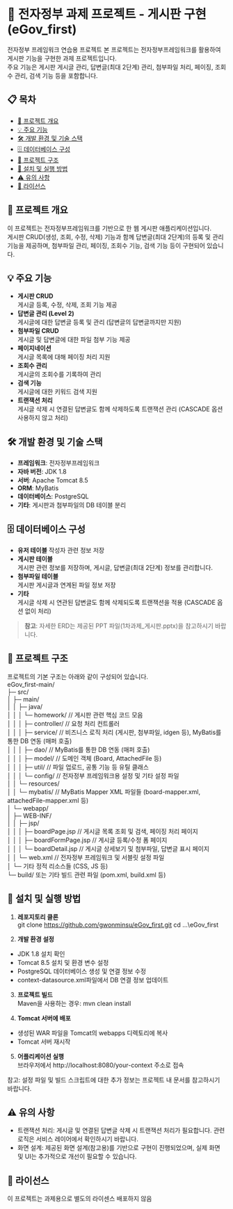 # 📌 전자정부 과제 프로젝트 - 게시판 구현 (eGov_first)

전자정부 프레임워크 연습용 프로젝트
본 프로젝트는 전자정부프레임워크를 활용하여 게시판 기능을 구현한 과제 프로젝트입니다.  
주요 기능은 게시판 게시글 관리, 답변글(최대 2단계) 관리, 첨부파일 처리, 페이징, 조회수 관리, 검색 기능 등을 포함합니다.

## 📋 목차

- [📖 프로젝트 개요](#-프로젝트-개요)
- [💡 주요 기능](#-주요-기능)
- [🛠 개발 환경 및 기술 스택](#-개발-환경-및-기술-스택)
- [🗄 데이터베이스 구성](#-데이터베이스-구성)
- [📁 프로젝트 구조](#-프로젝트-구조)
- [🚀 설치 및 실행 방법](#-설치-및-실행-방법)
- [⚠️ 유의 사항](#-유의-사항)
- [📜 라이선스](#-라이선스)

## 📖 프로젝트 개요

이 프로젝트는 전자정부프레임워크를 기반으로 한 웹 게시판 애플리케이션입니다.  
게시판 CRUD(생성, 조회, 수정, 삭제) 기능과 함께 답변글(최대 2단계)의 등록 및 관리 기능을 제공하며, 첨부파일 관리, 페이징, 조회수 기능, 검색 기능 등이 구현되어 있습니다.

## 💡 주요 기능

- **게시판 CRUD**  
  게시글 등록, 수정, 삭제, 조회 기능 제공
- **답변글 관리 (Level 2)**  
  게시글에 대한 답변글 등록 및 관리 (답변글의 답변글까지만 지원)
- **첨부파일 CRUD**  
  게시글 및 답변글에 대한 파일 첨부 기능 제공
- **페이지네이션**  
  게시글 목록에 대해 페이징 처리 지원
- **조회수 관리**  
  게시글의 조회수를 기록하여 관리
- **검색 기능**  
  게시글에 대한 키워드 검색 지원
- **트랜잭션 처리**  
  게시글 삭제 시 연결된 답변글도 함께 삭제하도록 트랜잭션 관리 (CASCADE 옵션 사용하지 않고 처리)

## 🛠 개발 환경 및 기술 스택

- **프레임워크**: 전자정부프레임워크  
- **자바 버전**: JDK 1.8  
- **서버**: Apache Tomcat 8.5  
- **ORM**: MyBatis  
- **데이터베이스**: PostgreSQL
- **기타**: 게시판과 첨부파일의 DB 테이블 분리

## 🗄 데이터베이스 구성

- **유저 테이블**
  작성자 관련 정보 저장
- **게시판 테이블**  
  게시판 관련 정보를 저장하며, 게시글, 답변글(최대 2단계) 정보를 관리합니다.
- **첨부파일 테이블**  
  게시판 게시글과 연계된 파일 정보 저장  
- **기타**  
  게시글 삭제 시 연관된 답변글도 함께 삭제되도록 트랜잭션을 적용 (CASCADE 옵션 없이 처리)

> **참고**: 자세한 ERD는 제공된 PPT 파일(1차과제_게시판.pptx)을 참고하시기 바랍니다.

## 📁 프로젝트 구조

프로젝트의 기본 구조는 아래와 같이 구성되어 있습니다.  
eGov_first-main/ <br/>
├─ src/ <br/>
│  ├─ main/ <br/>
│  │  ├─ java/ <br/>
│  │  │  └─ homework/                   // 게시판 관련 핵심 코드 모음 <br/>
│  │  │     ├─ controller/              // 요청 처리 컨트롤러 <br/>
│  │  │     ├─ service/                 // 비즈니스 로직 처리 (게시판, 첨부파일, idgen 등), MyBatis를 통한 DB 연동 (매퍼 호출) <br/>
│  │  │     ├─ dao/                     // MyBatis를 통한 DB 연동 (매퍼 호출) <br/>
│  │  │     ├─ model/                   // 도메인 객체 (Board, AttachedFile 등) <br/>
│  │  │     ├─ util/                    // 파일 업로드, 공통 기능 등 유틸 클래스 <br/>
│  │  │     └─ config/                  // 전자정부 프레임워크용 설정 및 기타 설정 파일 <br/>
│  │  └─ resources/ <br/>
│  │     └─ mybatis/                   // MyBatis Mapper XML 파일들 (board-mapper.xml, attachedFile-mapper.xml 등) <br/>
│  └─ webapp/ <br/>
│     ├─ WEB-INF/ <br/>
│     │  ├─ jsp/ <br/>
│     │  │  ├─ boardPage.jsp           // 게시글 목록 조회 및 검색, 페이징 처리 페이지 <br/>
│     │  │  ├─ boardFormPage.jsp       // 게시글 등록/수정 폼 페이지 <br/>
│     │  │  └─ boardDetail.jsp         // 게시글 상세보기 및 첨부파일, 답변글 표시 페이지 <br/>
│     │  └─ web.xml                     // 전자정부 프레임워크 및 서블릿 설정 파일 <br/>
│     └─ 기타 정적 리소스들 (CSS, JS 등) <br/>
└─ build/ 또는 기타 빌드 관련 파일 (pom.xml, build.xml 등) <br/>

## 🚀 설치 및 실행 방법

1. **레포지토리 클론**  
   git clone https://github.com/gwonminsu/eGov_first.git
   cd ...\eGov_first
   
3. **개발 환경 설정**  
- JDK 1.8 설치 확인
- Tomcat 8.5 설치 및 환경 변수 설정
- PostgreSQL 데이터베이스 생성 및 연결 정보 수정
- context-datasource.xml파일에서 DB 연결 정보 업데이트

3. **프로젝트 빌드**  
Maven을 사용하는 경우:
mvn clean install

4. **Tomcat 서버에 배포**  
- 생성된 WAR 파일을 Tomcat의 webapps 디렉토리에 복사
- Tomcat 서버 재시작

5. **어플리케이션 실행**  
브라우저에서 http://localhost:8080/your-context 주소로 접속

참고: 설정 파일 및 빌드 스크립트에 대한 추가 정보는 프로젝트 내 문서를 참고하시기 바랍니다.

## ⚠️ 유의 사항

- 트랜잭션 처리: 게시글 및 연결된 답변글 삭제 시 트랜잭션 처리가 필요합니다. 관련 로직은 서비스 레이어에서 확인하시기 바랍니다.
- 화면 설계: 제공된 화면 설계(참고용)를 기반으로 구현이 진행되었으며, 실제 화면 및 UI는 추가적으로 개선이 필요할 수 있습니다.

## 📜 라이선스

이 프로젝트는 과제용으로 별도의 라이센스 배포하지 않음
